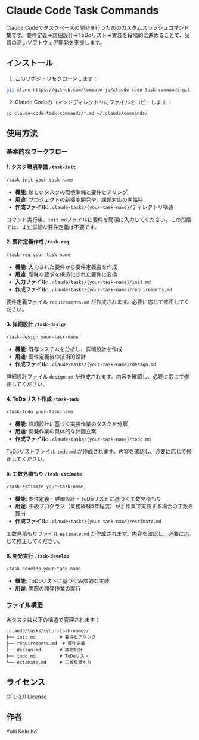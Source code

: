 # Claude Code Task Commands

Claude Codeでタスクベースの開発を行うためのカスタムスラッシュコマンド集です。要件定義→詳細設計→ToDoリスト→実装を段階的に進めることで、品質の高いソフトウェア開発を支援します。

## インストール

1. このリポジトリをクローンします：
```bash
git clone https://github.com/tombolo-jp/claude-code-task-commands.git
```

2. Claude Codeのコマンドディレクトリにファイルをコピーします：
```bash
cp claude-code-task-commands/*.md ~/.claude/commands/
```

## 使用方法

### 基本的なワークフロー

#### 1. **タスク環境準備** `/task-init`
```bash
/task-init your-task-name
```
- **機能**: 新しいタスクの環境準備と要件ヒアリング
- **用途**: プロジェクトの新機能開発や、課題対応の開始時
- **作成ファイル**: `.claude/tasks/{your-task-name}/`ディレクトリ構造

コマンド実行後、`init.md`ファイルに要件を簡潔に入力してください。この段階では、まだ詳細な要件定義は不要です。

#### 2. **要件定義作成** `/task-req`
```bash
/task-req your-task-name
```
- **機能**: 入力された要件から要件定義書を作成
- **用途**: 曖昧な要求を構造化された要件に変換
- **入力ファイル**: `.claude/tasks/{your-task-name}/init.md`
- **作成ファイル**: `.claude/tasks/{your-task-name}/requirements.md`

要件定義ファイル `requirements.md` が作成されます。必要に応じて修正してください。

#### 3. **詳細設計** `/task-design`
```bash
/task-design your-task-name
```
- **機能**: 既存システムを分析し、詳細設計を作成
- **用途**: 要件定義後の技術的設計
- **作成ファイル**: `.claude/tasks/{your-task-name}/design.md`

詳細設計ファイル `design.md` が作成されます。内容を確認し、必要に応じて修正してください。

#### 4. **ToDoリスト作成** `/task-todo`
```bash
/task-todo your-task-name
```
- **機能**: 詳細設計に基づく実装作業のタスクを分解
- **用途**: 開発作業の具体的な計画立案
- **作成ファイル**: `.claude/tasks/{your-task-name}/todo.md`

ToDoリストファイル `todo.md` が作成されます。内容を確認し、必要に応じて修正してください。

#### 5. **工数見積もり** `/task-estimate`
```bash
/task-estimate your-task-name
```
- **機能**: 要件定義・詳細設計・ToDoリストに基づく工数見積もり
- **用途**: 中級プログラマ（業務経験5年程度）が手作業で実装する場合の工数を算出
- **作成ファイル**: `.claude/tasks/{your-task-name}/estimate.md`

工数見積もりファイル `estimate.md` が作成されます。内容を確認し、必要に応じて修正してください。

#### 6. **開発実行** `/task-develop`
```bash
/task-develop your-task-name
```
- **機能**: ToDoリストに基づく段階的な実装
- **用途**: 実際の開発作業の実行

### ファイル構造

各タスクは以下の構造で管理されます：
```
.claude/tasks/{your-task-name}/
├── init.md         # 要件ヒアリング
├── requirements.md  # 要件定義
├── design.md       # 詳細設計
├── todo.md         # ToDoリスト
└── estimate.md     # 工数見積もり
```

## ライセンス

GPL-3.0 License

## 作者

Yuki Kokubo
